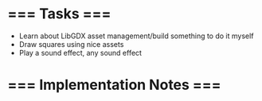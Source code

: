 # === Tasks ===
* Learn about LibGDX asset management/build something to do it myself
* Draw squares using nice assets
* Play a sound effect, any sound effect

# === Implementation Notes ===


